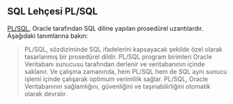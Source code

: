 ## SQL Lehçesi PL/SQL

[PL/SQL](https://www.oracle.com/database/technologies/appdev/plsql.html), Oracle tarafından SQL diline yapılan prosedürel uzantılardır.
Aşağıdaki tanımlarına bakın:

> PL/SQL, sözdiziminde SQL ifadelerini kapsayacak şekilde özel olarak tasarlanmış bir prosedürel dildir. 
> PL/SQL program birimleri Oracle Veritabanı sunucusu tarafından derlenir ve veritabanının içinde saklanır. Ve çalışma zamanında, hem PL/SQL hem de SQL aynı sunucu işlemi içinde çalışarak optimum verimlilik sağlar. 
> PL/SQL, Oracle Veritabanının sağlamlığını, güvenliğini ve taşınabilirliğini otomatik olarak devralır.

